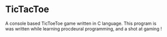 TicTacToe
=========

A console based TicToeToe game written in C language.
This program is was written while learning procdeural programming, and a shot at gaming !
